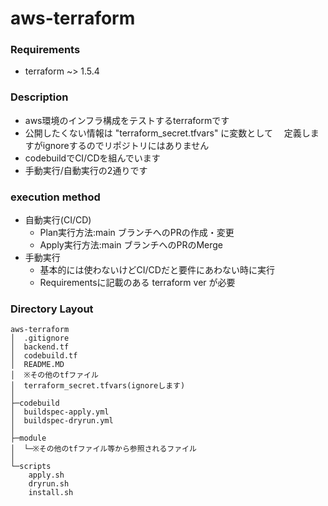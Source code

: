 # aws-terraform

### Requirements

- terraform ~> 1.5.4

### Description

- aws環境のインフラ構成をテストするterraformです
- 公開したくない情報は "terraform_secret.tfvars" に変数として
　定義しますがignoreするのでリポジトリにはありません
- codebuildでCI/CDを組んでいます
- 手動実行/自動実行の2通りです

### execution method

- 自動実行(CI/CD)
  - Plan実行方法:main ブランチへのPRの作成・変更
  - Apply実行方法:main ブランチへのPRのMerge
- 手動実行
  - 基本的には使わないけどCI/CDだと要件にあわない時に実行
  - Requirementsに記載のある terraform ver が必要

### Directory Layout

```text
aws-terraform
│  .gitignore
│  backend.tf
│  codebuild.tf
│  README.MD
│  ※その他のtfファイル
│  terraform_secret.tfvars(ignoreします)
│
├─codebuild
│  buildspec-apply.yml
│  buildspec-dryrun.yml
│
├─module
│  └─※その他のtfファイル等から参照されるファイル
│
└─scripts
    apply.sh
    dryrun.sh
    install.sh
```